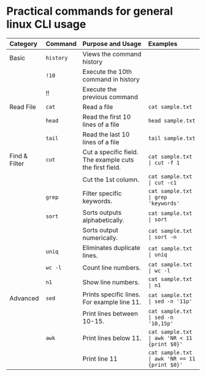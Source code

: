 # Practical commands for general linux CLI usage


|Category|Command|Purpose and Usage|Examples|
|:-------|:------|:----------------|:-------|
|Basic|`history`| Views the command history||
||`!10`| Execute the 10th command in history||
||!!|Execute the previous command||
|Read File|`cat`|Read a file|`cat sample.txt`|
||`head`|Read the first 10 lines of a file|`head sample.txt`|
||`tail`|Read the last 10 lines of a file|`tail sample.txt`|
|Find & Filter|`cut`|Cut a specific field. The example cuts the first field.|`cat sample.txt \| cut -f 1`|
|||Cut the 1st column.|`cat sample.txt \| cut -c1`|
||`grep`|Filter specific keywords.|`cat sample.txt \| grep 'keywords'`|
||`sort`|Sorts outputs alphabetically.|`cat sample.txt \| sort`|
|||Sorts output numerically.|`cat sample.txt \| sort -n`|
||`uniq`|Eliminates duplicate lines.|`cat sample.txt \| uniq`|
||`wc -l`|Count line numbers.|`cat sample.txt \| wc -l`|
||`n1`|Show line numbers.|`cat sample.txt \| n1`|
|Advanced|`sed`|Prints specific lines. For example line 11.|`cat sample.txt \| sed -n '11p'`|
|||Print lines between 10-15.|`cat sample.txt \| sed -n '10,15p'`|
||`awk`|Print lines below 11.|`cat sample.txt \| awk 'NR < 11 {print $0}'`|
|||Print line 11|`cat sample.txt \| awk 'NR == 11 {print $0}'`|
